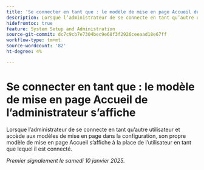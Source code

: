 ```yaml
---
title: 'Se connecter en tant que : le modèle de mise en page Accueil des administrateurs s’affiche'
description: Lorsque l’administrateur de se connecte en tant qu’autre utilisateur et accède aux modèles de mise en page dans la configuration, son propre modèle de mise en page Accueil s’affiche à la place de l’utilisateur en tant que lequel il est connecté.
hidefromtoc: true
feature: System Setup and Administration
source-git-commit: dc7c9cb7e7304bec9e68f3f2926ceeaad18e67ff
workflow-type: tm+mt
source-wordcount: '82'
ht-degree: 4%

---
```


# Se connecter en tant que : le modèle de mise en page Accueil de l’administrateur s’affiche

Lorsque l’administrateur de se connecte en tant qu’autre utilisateur et accède aux modèles de mise en page dans la configuration, son propre modèle de mise en page Accueil s’affiche à la place de l’utilisateur en tant que lequel il est connecté.

_Premier signalement le samedi 10 janvier 2025._
